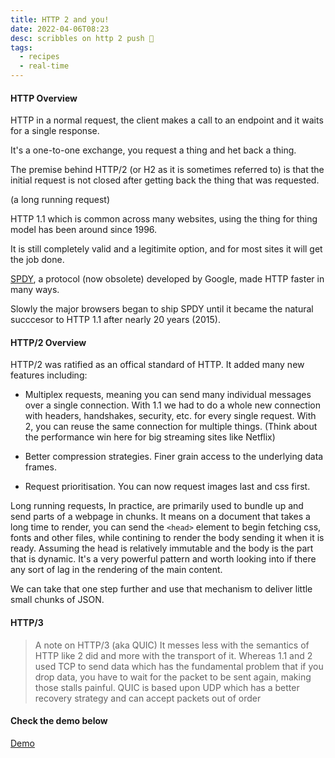 ```yaml
---
title: HTTP 2 and you!
date: 2022-04-06T08:23
desc: scribbles on http 2 push 🙌
tags:
  - recipes
  - real-time
---
```


#### HTTP Overview

HTTP in a normal request, the client makes a call to an endpoint and it waits for a single response. 

It's a one-to-one exchange, you request a thing and het back a thing.

The premise behind HTTP/2 (or H2 as it is sometimes referred to) is that the initial request is not closed after getting back the thing that was requested.

(a long running request)

HTTP 1.1 which is common across many websites, using the thing for thing model has been around since 1996. 

It is still completely valid and a legitimite option, and for most sites it will get the job done.

[SPDY](https://en.wikipedia.org/wiki/SPDY), a protocol (now obsolete) developed by Google, made HTTP faster in many ways. 

Slowly the major browsers began to ship SPDY until it became the natural succcesor to HTTP 1.1 after nearly 20 years (2015).

#### HTTP/2 Overview

HTTP/2 was ratified as an offical standard of HTTP. It added many new features including:

* Multiplex requests,  meaning you can send many individual messages over a single connection. 
  With 1.1 we had to do a whole new connection with headers, handshakes, security, etc. for every single request. 
  With 2, you can reuse the same connection for multiple things. (Think about the performance win here for big streaming sites like Netflix)

* Better compression strategies. Finer grain access to the underlying data frames. 

* Request prioritisation. You can now request images last and css first.

Long running requests, In practice, are primarily used to bundle up and send parts of a webpage in chunks. It means on a document that takes a 
long time to render, you can send the `<head>` element to begin fetching css, fonts and other files, while contining to render the body 
sending it when it is ready. Assuming the head is relatively immutable and the body is the part that is dynamic. It's a very powerful pattern and worth
looking into if there any sort of lag in the rendering of the main content.

We can take that one step further and use that mechanism to deliver little small chunks of JSON.

#### HTTP/3

> A note on HTTP/3 (aka QUIC) It messes less with the semantics of HTTP like 2 did and more with the transport of it. 
Whereas 1.1 and 2 used TCP to send data which has the fundamental problem that if you drop data, you have to wait for the packet to be sent again, 
making those stalls painful. QUIC is based upon UDP which has a better recovery strategy and can accept packets out of order

#### Check the demo below

[Demo](https://github.com/admhpr/http-2-push)
